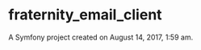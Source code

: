fraternity_email_client
=======================

A Symfony project created on August 14, 2017, 1:59 am.
